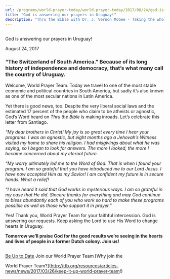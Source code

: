 ```yaml
---
url: /programs/world-prayer-today/world-prayer-today/2017/08/24/god-is-answering-our-prayers-in-uruguay!
title: "God is answering our prayers in Uruguay!"
description: "Thru the Bible with Dr. J. Vernon McGee - Taking the whole Word to the whole world"
---
```







## 
 God is answering our prayers in Uruguay!


August 24, 2017




### “The Switzerland of South America.” Because of its long history of independence and democracy, that’s what many call the country of Uruguay.


Welcome, World Prayer Team. Today we travel to one of the most stable economic and political countries in South America, but sadly it’s also known as one of the most secular nations in Latin America.


Yet there is good news, too. Despite the very liberal social laws and the estimated 17 percent of the people who claim to be atheists or agnostic, God’s Word heard on *Thru the Bible* is making inroads. Let’s celebrate this letter from Santiago.


*“My dear brothers in Christ!* *My joy is so great every time I hear your programs. I was an agnostic, but eight months ago a Jehovah’s Witness visited my home to share his religion. I had misgivings about what he was saying, so I began to look for answers. The more I looked, the more I became concerned about my eternal future.*


*“My worry ultimately led me to the Word of God. That is when I found your program. I am so grateful that you have introduced me to our Lord Jesus. I have now accepted Him as my Savior! I am confident my future is in secure hands. What a relief!* 


*“I have heard it said that God works in mysterious ways. I am so grateful in my case that He did. Sincere thanks for everything and may God continue to bless abundantly each of you who work so hard to make these programs possible as well as those who support it in prayer.”*


Yes! Thank you, World Prayer Team for your faithful intercession. God is answering our requests. Keep asking the Lord to use His Word to change hearts in Uruguay. 


**Tomorrow we’ll praise God for the good results we’re seeing in the hearts and lives of people in a former Dutch colony. Join us!**





## 




[Be Up to Date](http://feeds.feedburner.com/WorldPrayerToday "World Prayer Today RSS Feed")
Join our World Prayer Team
[Why join the  

World Prayer Team?](http://ttb.org/resources/articles-news/news/2017/03/26/keep-it-up-world-prayer-team!)




